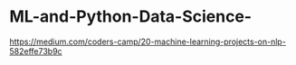 # ML-and-Python-Data-Science-
https://medium.com/coders-camp/20-machine-learning-projects-on-nlp-582effe73b9c
